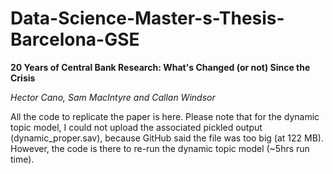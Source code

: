 # Data-Science-Master-s-Thesis-Barcelona-GSE
**20 Years of Central Bank Research: What's Changed (or not) Since the Crisis**

_Hector Cano, Sam MacIntyre and Callan Windsor_

All the code to replicate the paper is here. 
Please note that for the dynamic topic model, I could not upload the associated pickled output (dynamic_proper.sav), because  GitHub said the file was too big (at 122 MB).
However, the code is there to re-run the dynamic topic model (~5hrs run time).
